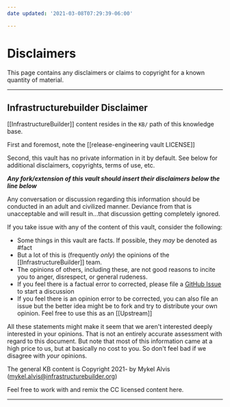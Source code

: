 ```yaml
---
date updated: '2021-03-08T07:29:39-06:00'

---
```


# Disclaimers

This page contains any disclaimers or claims to copyright for a known quantity of material.

---

## Infrastructurebuilder Disclaimer 

[[InfrastructureBuilder]] content resides in the `KB/` path of this knowledge base.

First and foremost, note the [[release-engineering vault LICENSE]]

Second, this vault has no private information in it by default.  See below for additional disclaimers, copyrights, terms of use, etc.

***Any fork/extension of this vault should insert their disclaimers below the line below***

Any conversation or discussion regarding this information should be conducted in an adult and civilized manner.  Deviance from that is unacceptable and will result in...that discussion getting completely ignored.

If you take issue with any of the content of this vault, consider the following:

- Some things in this vault are facts.  If possible, they _may_ be denoted as #fact
- But a lot of this is \(frequently _only_\) the opinions of the [[InfrastructureBuilder]] team.
- The opinions of others, including these, are not good reasons to incite you to anger, disrespect, or general rudeness.
- If you feel there is a factual error to corrected, please file a [GitHub Issue](https://github.com/infrastructurebuilder/release-engineering-vault/issues) to start a discussion
- If you feel there is an opinion error to be corrected, you can also file an issue but the better idea might be to fork and try to distribute your own opinion.  Feel free to use this as an [[Upstream]]

All these statements might make it seem that we aren't interested deeply interested in your opinions.  That is not an entirely accurate assessment with regard to this document.  But note that most of this information came at a high price to us, but at basically no cost to you.  So don't feel bad if we disagree with _your_ opinions.

The general KB content is Copyright 2021- by Mykel Alvis (<mykel.alvis@infrastructurebuilder.org>)

Feel free to work with and remix the CC licensed content here.

---


